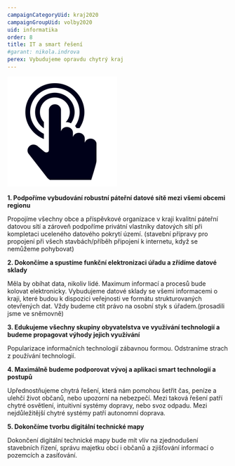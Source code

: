 ```yaml
---
campaignCategoryUid: kraj2020
campaignGroupUid: volby2020
uid: informatika
order: 8
title: IT a smart řešení
#garant: nikola.indrova
perex: Vybudujeme opravdu chytrý kraj
---
```


![](/assets/img/program2020/08_informatika.png)

**1.  Podpoříme vybudování robustní páteřní datové sítě mezi všemi obcemi regionu**
    
Propojíme všechny obce a příspěvkové organizace v kraji kvalitní páteřní datovou sítí a zároveň podpoříme privátní vlastníky datových sítí při kompletaci uceleného datového pokrytí území. (stavební přípravy pro propojení při všech stavbách/příběh připojení k internetu, když se nemůžeme pohybovat)
 
**2.  Dokončíme a spustíme funkční elektronizaci úřadu a zřídíme datové sklady**
    
Měla by obíhat data, nikoliv lidé. Maximum informací a procesů bude kolovat elektronicky. Vybudujeme datové sklady se všemi informacemi o kraji, které budou k dispozici veřejnosti ve formátu strukturovaných otevřených dat. Vždy budeme ctít právo na osobní styk s úřadem.(prosadili jsme ve sněmovně)
    
**3.  Edukujeme všechny skupiny obyvatelstva ve využívání technologií a budeme propagovat výhody jejich využívání**
    
Popularizace informačních technologií zábavnou formou. Odstraníme strach z používání technologií.
    
**4.  Maximálně budeme podporovat vývoj a aplikaci smart technologií a postupů**
    
Upřednostňujeme chytrá řešení, která nám pomohou šetřit čas, peníze a ulehčí život občanů, nebo upozorní na nebezpečí. Mezi taková řešení patří chytré osvětlení, intuitivní systémy dopravy, nebo svoz odpadu. Mezi nejdůležitější chytré systémy patří autonomní doprava.
    
**5.  Dokončíme tvorbu digitální technické mapy**
    
Dokončení digitální technické mapy bude mít vliv na zjednodušení stavebních řízení, správu majetku obcí i občanů a zjišťování informací o pozemcích a zasíťování.
